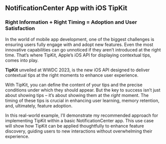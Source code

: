## NotificationCenter App with iOS TipKit
### **Right Information + Right Timing = Adoption and User Satisfaction**

In the world of mobile app development, one of the biggest challenges is ensuring users fully engage with and adopt new features. Even the most innovative capabilities can go unnoticed if they aren’t introduced at the right time. That’s where TipKit, Apple’s iOS API for displaying contextual tips, comes into play.

**TipKit** unveiled at WWDC 2023, is the new iOS API designed to deliver contextual tips at the right moments to enhance user experience. 

With TipKit, you can define the content of your tips and the precise conditions under which they should appear. But the key to success isn’t just about showing tips – it’s about showing them at the *right* moment. The timing of these tips is crucial in enhancing user learning, memory retention, and, ultimately, feature adoption.

In this real-world example, I’ll demonstrate my recommended approach for implementing TipKit within a basic NotificationCenter app. This use case will show how TipKit can be applied thoughtfully to enhance feature discovery, guiding users to new interactions without overwhelming their experience.
